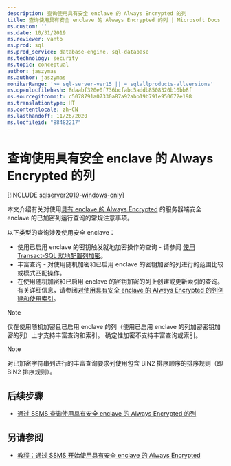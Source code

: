 ```yaml
---
description: 查询使用具有安全 enclave 的 Always Encrypted 的列
title: 查询使用具有安全 enclave 的 Always Encrypted 的列 | Microsoft Docs
ms.custom: ''
ms.date: 10/31/2019
ms.reviewer: vanto
ms.prod: sql
ms.prod_service: database-engine, sql-database
ms.technology: security
ms.topic: conceptual
author: jaszymas
ms.author: jaszymas
monikerRange: '>= sql-server-ver15 || = sqlallproducts-allversions'
ms.openlocfilehash: 8daabf320e0f736bcfabc5addb8508320b10bb8f
ms.sourcegitcommit: c5078791a07330a87a92abb19b791e950672e198
ms.translationtype: HT
ms.contentlocale: zh-CN
ms.lasthandoff: 11/26/2020
ms.locfileid: "88482217"
---
```

# <a name="query-columns-using-always-encrypted-with-secure-enclaves"></a>查询使用具有安全 enclave 的 Always Encrypted 的列
[!INCLUDE [sqlserver2019-windows-only](../../../includes/applies-to-version/sqlserver2019-windows-only.md)]

本文介绍有关对使用[具有 enclave 的 Always Encrypted](always-encrypted-enclaves.md) 的服务器端安全 enclave 的已加密列运行查询的常规注意事项。 

以下类型的查询涉及使用安全 enclave：
- 使用已启用 enclave 的密钥触发就地加密操作的查询 - 请参阅 [使用 Transact-SQL 就地配置列加密](always-encrypted-enclaves-configure-encryption-tsql.md)。
- 丰富查询 - 对使用随机加密和已启用 enclave 的密钥加密的列进行的范围比较或模式匹配操作。
- 在使用随机加密和已启用 enclave 的密钥加密的列上创建或更新索引的查询。 有关详细信息，请参阅[对使用具有安全 enclave 的 Always Encrypted 的列创建和使用索引](always-encrypted-enclaves-create-use-indexes.md)。

> [!NOTE]
> 仅在使用随机加密且已启用 enclave 的列（使用已启用 enclave 的列加密密钥加密的列）上才支持丰富查询和索引。 确定性加密不支持丰富查询或索引。

> [!NOTE]
> 对已加密字符串列进行的丰富查询要求列使用包含 BIN2 排序顺序的排序规则（即 BIN2 排序规则）。 


## <a name="next-steps"></a>后续步骤
- [通过 SSMS 查询使用具有安全 enclave 的 Always Encrypted 的列](always-encrypted-enclaves-query-columns-ssms.md)

## <a name="see-also"></a>另请参阅
- [教程：通过 SSMS 开始使用具有安全 enclave 的 Always Encrypted](../tutorial-getting-started-with-always-encrypted-enclaves.md)

